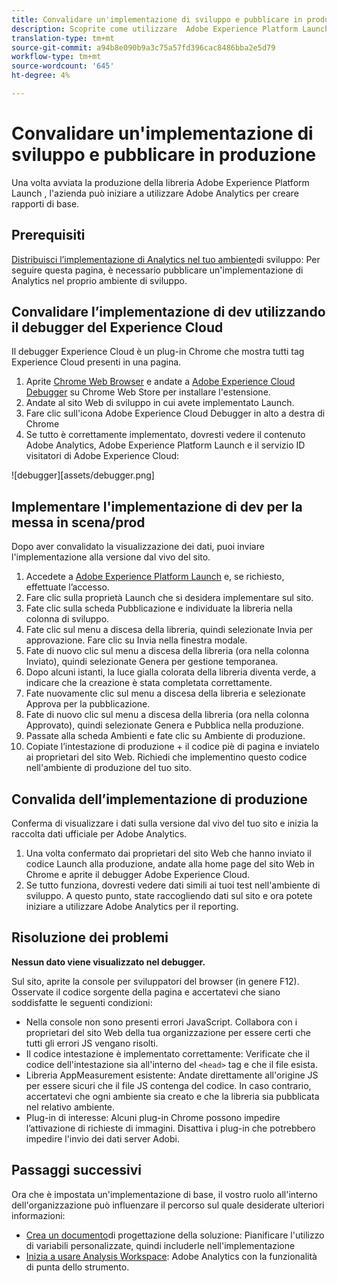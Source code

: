 ```yaml
---
title: Convalidare un'implementazione di sviluppo e pubblicare in produzione
description: Scoprite come utilizzare  Adobe Experience Platform Launch per distribuire  Adobe Analytics nell'ambiente di produzione.
translation-type: tm+mt
source-git-commit: a94b8e090b9a3c75a57fd396cac8486bba2e5d79
workflow-type: tm+mt
source-wordcount: '645'
ht-degree: 4%

---
```



# Convalidare un&#39;implementazione di sviluppo e pubblicare in produzione

Una volta avviata la produzione della libreria Adobe Experience Platform Launch , l&#39;azienda può iniziare a utilizzare  Adobe Analytics per creare rapporti di base.

## Prerequisiti

[Distribuisci l’implementazione di Analytics nel tuo ambiente](deploy-dev.md)di sviluppo: Per seguire questa pagina, è necessario pubblicare un&#39;implementazione di Analytics nel proprio ambiente di sviluppo.

## Convalidare l’implementazione di dev utilizzando il debugger del Experience Cloud 

Il debugger  Experience Cloud è un plug-in Chrome che mostra tutti  tag Experience Cloud presenti in una pagina.

1. Aprite [Chrome Web Browser](https://www.google.com/chrome/) e andate a [Adobe Experience Cloud Debugger](https://chrome.google.com/webstore/detail/adobe-experience-cloud-de/ocdmogmohccmeicdhlhhgepeaijenapj) su Chrome Web Store per installare l&#39;estensione.
2. Andate al sito Web di sviluppo in cui avete implementato Launch.
3. Fare clic sull&#39;icona Adobe Experience Cloud Debugger in alto a destra di Chrome
4. Se tutto è correttamente implementato, dovresti vedere il contenuto  Adobe Analytics,  Adobe Experience Platform Launch e il servizio ID visitatori di Adobe Experience Cloud:

![debugger][assets/debugger.png]

## Implementare l&#39;implementazione di dev per la messa in scena/prod

Dopo aver convalidato la visualizzazione dei dati, puoi inviare l&#39;implementazione alla versione dal vivo del sito.

1. Accedete a [Adobe Experience Platform Launch](https://launch.adobe.com) e, se richiesto, effettuate l’accesso.
2. Fare clic sulla proprietà Launch che si desidera implementare sul sito.
3. Fate clic sulla scheda Pubblicazione e individuate la libreria nella colonna di sviluppo.
4. Fate clic sul menu a discesa della libreria, quindi selezionate Invia per approvazione. Fare clic su Invia nella finestra modale.
5. Fate di nuovo clic sul menu a discesa della libreria (ora nella colonna Inviato), quindi selezionate Genera per gestione temporanea.
6. Dopo alcuni istanti, la luce gialla colorata della libreria diventa verde, a indicare che la creazione è stata completata correttamente.
7. Fate nuovamente clic sul menu a discesa della libreria e selezionate Approva per la pubblicazione.
8. Fate di nuovo clic sul menu a discesa della libreria (ora nella colonna Approvato), quindi selezionate Genera e Pubblica nella produzione.
9. Passate alla scheda Ambienti e fate clic su Ambiente di produzione.
10. Copiate l’intestazione di produzione + il codice piè di pagina e inviatelo ai proprietari del sito Web. Richiedi che implementino questo codice nell&#39;ambiente di produzione del tuo sito.

## Convalida dell’implementazione di produzione

Conferma di visualizzare i dati sulla versione dal vivo del tuo sito e inizia la raccolta dati ufficiale per  Adobe Analytics.

1. Una volta confermato dai proprietari del sito Web che hanno inviato il codice Launch alla produzione, andate alla home page del sito Web in Chrome e aprite il debugger Adobe Experience Cloud.
2. Se tutto funziona, dovresti vedere dati simili ai tuoi test nell&#39;ambiente di sviluppo. A questo punto, state raccogliendo dati sul sito e ora potete iniziare a utilizzare  Adobe Analytics per il reporting.

## Risoluzione dei problemi

**Nessun dato viene visualizzato nel debugger.**

Sul sito, aprite la console per sviluppatori del browser (in genere F12). Osservate il codice sorgente della pagina e accertatevi che siano soddisfatte le seguenti condizioni:

* Nella console non sono presenti errori JavaScript. Collabora con i proprietari del sito Web della tua organizzazione per essere certi che tutti gli errori JS vengano risolti.
* Il codice intestazione è implementato correttamente: Verificate che il codice dell&#39;intestazione sia all&#39;interno del `<head>` tag e che il file esista.
* Libreria AppMeasurement esistente: Andate direttamente all&#39;origine JS per essere sicuri che il file JS contenga del codice. In caso contrario, accertatevi che ogni ambiente sia creato e che la libreria sia pubblicata nel relativo ambiente.
* Plug-in di interesse: Alcuni plug-in Chrome possono impedire l’attivazione di richieste di immagini. Disattiva i plug-in che potrebbero impedire l&#39;invio dei dati  server  Adobi.

## Passaggi successivi

Ora che è impostata un&#39;implementazione di base, il vostro ruolo all&#39;interno dell&#39;organizzazione può influenzare il percorso sul quale desiderate ulteriori informazioni:

* [Crea un documento](../prepare/solution-design.md)di progettazione della soluzione: Pianificare l&#39;utilizzo di variabili personalizzate, quindi includerle nell&#39;implementazione
* [Inizia a usare  Analysis Workspace](/help/analyze/analysis-workspace/home.md):  Adobe Analytics con la funzionalità di punta dello strumento.
